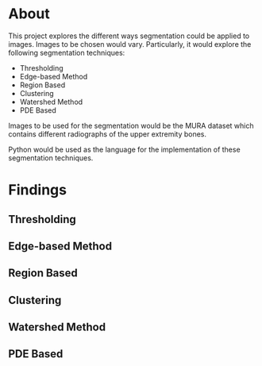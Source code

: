 # About
This project explores the different ways segmentation could be applied to images. Images to be chosen would vary. Particularly, it would explore the following segmentation techniques:
- Thresholding
- Edge-based Method
- Region Based
- Clustering
- Watershed Method
- PDE Based

Images to be used for the segmentation would be the MURA dataset which contains different radiographs of the upper extremity bones.

Python would be used as the language for the implementation of these segmentation techniques. 

# Findings

## Thresholding

## Edge-based Method

## Region Based

## Clustering

## Watershed Method

## PDE Based

